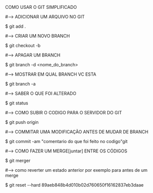 COMO USAR O GIT SIMPLIFICADO

#--> ADICIONAR UM ARQUIVO NO GIT

$ git add .

#--> CRIAR UM NOVO BRANCH

$ git checkout -b <novobranch>

#--> APAGAR UM BRANCH

$ git branch -d <nome_do_branch>

#--> MOSTRAR EM QUAL BRANCH VC ESTA

$ git branch -a

#--> SABER O QUE FOI ALTERADO

$ git status

#--> COMO SUBIR O CODIGO PARA O SERVIDOR DO GIT 

$ git push origin <nome do branch> 

#--> COMMITAR UMA MODIFICAÇÃO ANTES DE MUDAR DE BRANCH

$ git commit -am "comentario do que foi feito no codigo"git

#--> COMO FAZER UM MERGE[juntar] ENTRE OS CÓDIGOS

$ git merger <nome do branch>

#--> como reverter um estado anterior por exemplo para antes de um merge

$ git reset --hard 89aeb848b4d010b02d760650f16162837eb3daae 

